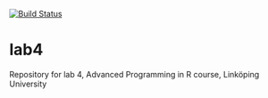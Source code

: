 [![Build Status](https://app.travis-ci.com/Marbr987/lab4.svg?branch=main)](https://app.travis-ci.com/Marbr987/lab4)
# lab4
Repository for lab 4, Advanced Programming in R course, Linköping University
